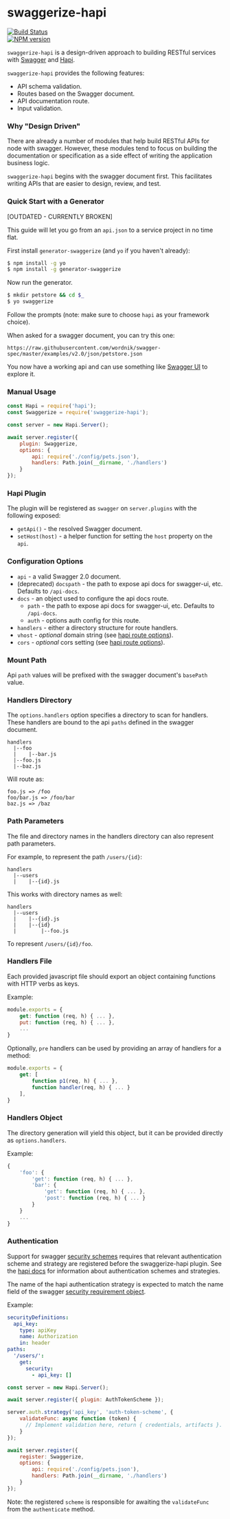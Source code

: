 # swaggerize-hapi

[![Build Status](https://travis-ci.org/krakenjs/swaggerize-hapi.svg?branch=master)](https://travis-ci.org/krakenjs/swaggerize-hapi)  
[![NPM version](https://badge.fury.io/js/swaggerize-hapi.png)](http://badge.fury.io/js/swaggerize-hapi)  

`swaggerize-hapi` is a design-driven approach to building RESTful services with [Swagger](http://swagger.io) and [Hapi](http://hapijs.com).

`swaggerize-hapi` provides the following features:

- API schema validation.
- Routes based on the Swagger document.
- API documentation route.
- Input validation.

### Why "Design Driven"

There are already a number of modules that help build RESTful APIs for node with swagger. However,
these modules tend to focus on building the documentation or specification as a side effect of writing
the application business logic.

`swaggerize-hapi` begins with the swagger document first. This facilitates writing APIs that are easier to design, review, and test.

### Quick Start with a Generator

[OUTDATED - CURRENTLY BROKEN]

This guide will let you go from an `api.json` to a service project in no time flat.

First install `generator-swaggerize` (and `yo` if you haven't already):

```bash
$ npm install -g yo
$ npm install -g generator-swaggerize
```

Now run the generator.

```bash
$ mkdir petstore && cd $_
$ yo swaggerize
```

Follow the prompts (note: make sure to choose `hapi` as your framework choice).

When asked for a swagger document, you can try this one:

```
https://raw.githubusercontent.com/wordnik/swagger-spec/master/examples/v2.0/json/petstore.json
```

You now have a working api and can use something like [Swagger UI](https://github.com/wordnik/swagger-ui) to explore it.

### Manual Usage

```javascript
const Hapi = require('hapi');
const Swaggerize = require('swaggerize-hapi');

const server = new Hapi.Server();

await server.register({
    plugin: Swaggerize,
    options: {
        api: require('./config/pets.json'),
        handlers: Path.join(__dirname, './handlers')
    }
});
```

### Hapi Plugin

The plugin will be registered as `swagger` on `server.plugins` with the following exposed:

- `getApi()` - the resolved Swagger document.
- `setHost(host)` - a helper function for setting the `host` property on the `api`.

### Configuration Options

- `api` - a valid Swagger 2.0 document.
- (deprecated) `docspath` - the path to expose api docs for swagger-ui, etc. Defaults to `/api-docs`.
- `docs` - an object used to configure the api docs route.
    - `path` - the path to expose api docs for swagger-ui, etc. Defaults to `/api-docs`.
    - `auth` - options auth config for this route.
- `handlers` - either a directory structure for route handlers.
- `vhost` - *optional* domain string (see [hapi route options](http://hapijs.com/api#route-options)).
- `cors` - *optional* cors setting (see [hapi route options](http://hapijs.com/api#route-options)).

### Mount Path

Api `path` values will be prefixed with the swagger document's `basePath` value.

### Handlers Directory

The `options.handlers` option specifies a directory to scan for handlers. These handlers are bound to the api `paths` defined in the swagger document.

```
handlers
  |--foo
  |    |--bar.js
  |--foo.js
  |--baz.js
```

Will route as:

```
foo.js => /foo
foo/bar.js => /foo/bar
baz.js => /baz
```

### Path Parameters

The file and directory names in the handlers directory can also represent path parameters.

For example, to represent the path `/users/{id}`:

```shell
handlers
  |--users
  |    |--{id}.js
```

This works with directory names as well:

```shell
handlers
  |--users
  |    |--{id}.js
  |    |--{id}
  |        |--foo.js
```

To represent `/users/{id}/foo`.

### Handlers File

Each provided javascript file should export an object containing functions with HTTP verbs as keys.

Example:

```javascript
module.exports = {
    get: function (req, h) { ... },
    put: function (req, h) { ... },
    ...
}
```

Optionally, `pre` handlers can be used by providing an array of handlers for a method:

```javascript
module.exports = {
    get: [
        function p1(req, h) { ... },
        function handler(req, h) { ... }
    ],
}
```

### Handlers Object

The directory generation will yield this object, but it can be provided directly as `options.handlers`.

Example:

```javascript
{
    'foo': {
        'get': function (req, h) { ... },
        'bar': {
            'get': function (req, h) { ... },
            'post': function (req, h) { ... }
        }
    }
    ...
}
```

### Authentication

Support for swagger [security schemes](http://swagger.io/specification/#securitySchemeObject) requires that relevant authentication scheme and strategy are registered before the swaggerize-hapi plugin. See the [hapi docs](http://hapijs.com/tutorials/auth) for information about authentication schemes and strategies.

The name of the hapi authentication strategy is expected to match the name field of the swagger [security requirement object](http://swagger.io/specification/#securityRequirementObject).

Example:

```yaml
securityDefinitions:
  api_key:
    type: apiKey
    name: Authorization
    in: header
paths:
  '/users/':
    get:
      security:
        - api_key: []
```

```javascript
const server = new Hapi.Server();

await server.register({ plugin: AuthTokenScheme });

server.auth.strategy('api_key', 'auth-token-scheme', {
    validateFunc: async function (token) {
      // Implement validation here, return { credentials, artifacts }.
    }
});

await server.register({
    register: Swaggerize,
    options: {
        api: require('./config/pets.json'),
        handlers: Path.join(__dirname, './handlers')
    }
});
```

Note: the registered `scheme` is responsible for awaiting the `validateFunc` from the `authenticate` method.
